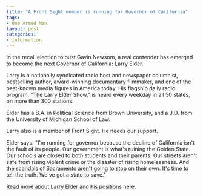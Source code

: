 ```yaml
---
title: "A Front Sight member is running for Governor of California"
tags:
- One Armed Man
layout: post
categories:
- information
---
```


In the recall election to oust Gavin Newsom, a real contender has emerged to become the next Governor of California: Larry Elder.

Larry is a nationally syndicated radio host and newspaper columnist, bestselling author, award-winning documentary filmmaker, and one of the best-known media figures in America today. His flagship daily radio program, "The Larry Elder Show," is heard every weekday in all 50 states, on more than 300 stations.

Elder has a B.A. in Political Science from Brown University, and a J.D. from the University of Michigan School of Law.

Larry also is a member of Front Sight. He needs our support.

Elder says: "I'm running for governor because the decline of California isn't the fault of its people. Our government is what's ruining the Golden State. Our schools are closed to both students and their parents. Our streets aren't safe from rising violent crime or the disaster of rising homelessness. And the scandals of Sacramento aren't going to stop on their own. It's time to tell the truth. We've got a state to save."

[Read more about Larry Elder and his positions here](https://www.electelder.com).
